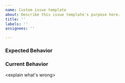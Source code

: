 ```yaml
---
name: Custom issue template
about: Describe this issue template's purpose here.
title: ''
labels: ''
assignees: ''

---
```


### Expected Behavior

<explain how it should be>

### Current Behavior

<explain what's wrong>
